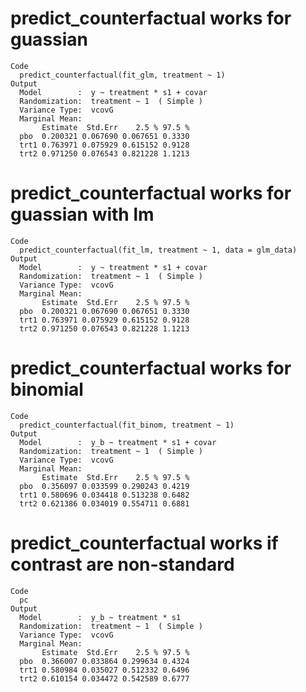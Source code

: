 # predict_counterfactual works for guassian

    Code
      predict_counterfactual(fit_glm, treatment ~ 1)
    Output
      Model        :  y ~ treatment * s1 + covar 
      Randomization:  treatment ~ 1  ( Simple )
      Variance Type:  vcovG 
      Marginal Mean: 
           Estimate  Std.Err    2.5 % 97.5 %
      pbo  0.200321 0.067690 0.067651 0.3330
      trt1 0.763971 0.075929 0.615152 0.9128
      trt2 0.971250 0.076543 0.821228 1.1213

# predict_counterfactual works for guassian with lm

    Code
      predict_counterfactual(fit_lm, treatment ~ 1, data = glm_data)
    Output
      Model        :  y ~ treatment * s1 + covar 
      Randomization:  treatment ~ 1  ( Simple )
      Variance Type:  vcovG 
      Marginal Mean: 
           Estimate  Std.Err    2.5 % 97.5 %
      pbo  0.200321 0.067690 0.067651 0.3330
      trt1 0.763971 0.075929 0.615152 0.9128
      trt2 0.971250 0.076543 0.821228 1.1213

# predict_counterfactual works for binomial

    Code
      predict_counterfactual(fit_binom, treatment ~ 1)
    Output
      Model        :  y_b ~ treatment * s1 + covar 
      Randomization:  treatment ~ 1  ( Simple )
      Variance Type:  vcovG 
      Marginal Mean: 
           Estimate  Std.Err    2.5 % 97.5 %
      pbo  0.356097 0.033599 0.290243 0.4219
      trt1 0.580696 0.034418 0.513238 0.6482
      trt2 0.621386 0.034019 0.554711 0.6881

# predict_counterfactual works if contrast are non-standard

    Code
      pc
    Output
      Model        :  y_b ~ treatment * s1 
      Randomization:  treatment ~ 1  ( Simple )
      Variance Type:  vcovG 
      Marginal Mean: 
           Estimate  Std.Err    2.5 % 97.5 %
      pbo  0.366007 0.033864 0.299634 0.4324
      trt1 0.580984 0.035027 0.512332 0.6496
      trt2 0.610154 0.034472 0.542589 0.6777

